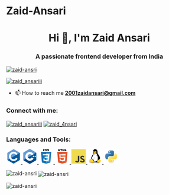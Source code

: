 # Zaid-Ansari
<h1 align="center">Hi 👋, I'm Zaid Ansari</h1>
<h3 align="center">A passionate frontend developer from India</h3>

<p align="left"> <a href="https://github.com/ryo-ma/github-profile-trophy"><img src="https://github-profile-trophy.vercel.app/?username=zaid-ansri" alt="zaid-ansri" /></a> </p>

<p align="left"> <a href="https://twitter.com/zaid_ansariii" target="blank"><img src="https://img.shields.io/twitter/follow/zaid_ansariii?logo=twitter&style=for-the-badge" alt="zaid_ansariii" /></a> </p>

- 📫 How to reach me **2001zaidansari@gmail.com**

<h3 align="left">Connect with me:</h3>
<p align="left">
<a href="https://twitter.com/zaid_ansariii" target="blank"><img align="center" src="https://raw.githubusercontent.com/rahuldkjain/github-profile-readme-generator/master/src/images/icons/Social/twitter.svg" alt="zaid_ansariii" height="30" width="40" /></a>
<a href="https://instagram.com/zaid_4nsari" target="blank"><img align="center" src="https://raw.githubusercontent.com/rahuldkjain/github-profile-readme-generator/master/src/images/icons/Social/instagram.svg" alt="zaid_4nsari" height="30" width="40" /></a>
</p>

<h3 align="left">Languages and Tools:</h3>
<p align="left"> <a href="https://www.cprogramming.com/" target="_blank" rel="noreferrer"> <img src="https://raw.githubusercontent.com/devicons/devicon/master/icons/c/c-original.svg" alt="c" width="40" height="40"/> </a> <a href="https://www.w3schools.com/cpp/" target="_blank" rel="noreferrer"> <img src="https://raw.githubusercontent.com/devicons/devicon/master/icons/cplusplus/cplusplus-original.svg" alt="cplusplus" width="40" height="40"/> </a> <a href="https://www.w3schools.com/css/" target="_blank" rel="noreferrer"> <img src="https://raw.githubusercontent.com/devicons/devicon/master/icons/css3/css3-original-wordmark.svg" alt="css3" width="40" height="40"/> </a> <a href="https://www.w3.org/html/" target="_blank" rel="noreferrer"> <img src="https://raw.githubusercontent.com/devicons/devicon/master/icons/html5/html5-original-wordmark.svg" alt="html5" width="40" height="40"/> </a> <a href="https://developer.mozilla.org/en-US/docs/Web/JavaScript" target="_blank" rel="noreferrer"> <img src="https://raw.githubusercontent.com/devicons/devicon/master/icons/javascript/javascript-original.svg" alt="javascript" width="40" height="40"/> </a> <a href="https://www.linux.org/" target="_blank" rel="noreferrer"> <img src="https://raw.githubusercontent.com/devicons/devicon/master/icons/linux/linux-original.svg" alt="linux" width="40" height="40"/> </a> <a href="https://www.python.org" target="_blank" rel="noreferrer"> <img src="https://raw.githubusercontent.com/devicons/devicon/master/icons/python/python-original.svg" alt="python" width="40" height="40"/> </a> </p>

<p><img align="left" src="https://github-readme-stats.vercel.app/api/top-langs?username=zaid-ansri&show_icons=true&locale=en&layout=compact" alt="zaid-ansri" /></p>

<p>&nbsp;<img align="center" src="https://github-readme-stats.vercel.app/api?username=zaid-ansri&show_icons=true&locale=en" alt="zaid-ansri" /></p>

<p><img align="center" src="https://github-readme-streak-stats.herokuapp.com/?user=zaid-ansri&" alt="zaid-ansri" /></p>
